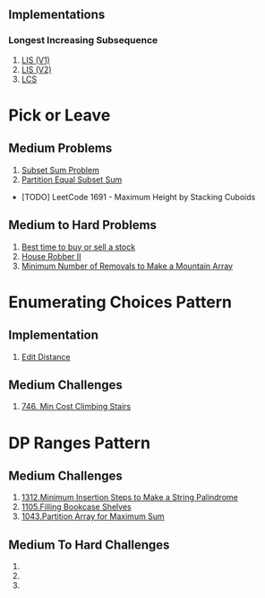 ## Implementations
### Longest Increasing Subsequence
1. [LIS (V1)](/Algorithms/DP/Pick%20or%20Leave/Implementations/LIS.cpp)
2. [LIS (V2)](/Algorithms/DP/Pick%20or%20Leave/Implementations/LISv2.cpp)
3. [LCS](/Algorithms/DP/Pick%20or%20Leave/Implementations/LCS.cpp)

# Pick or Leave
## Medium Problems
1. [Subset Sum Problem](/Algorithms/DP/Pick%20or%20Leave/Medium1/subsetsum-1.cpp)
2. [Partition Equal Subset Sum](/Algorithms/DP/Pick%20or%20Leave/Medium1/416.partition-equal-subset-sum.cpp)
- [TODO]  LeetCode 1691 - Maximum Height by Stacking Cuboids



## Medium to Hard Problems
1. [Best time to buy or sell a stock](/Algorithms/DP/Pick%20or%20Leave/Medium%20to%20Hard/309.best-time-to-buy-and-sell-stock-with-cooldown.cpp)
2. [House Robber II](/Algorithms/DP/Pick%20or%20Leave/Medium%20to%20Hard/213.house-robber-ii.cpp)
3. [Minimum Number of Removals to Make a Mountain Array](/Algorithms/DP/Pick%20or%20Leave/Medium%20to%20Hard/1671.minimum-number-of-removals-to-make-mountain-array.cpp)

# Enumerating Choices Pattern
## Implementation 
1. [Edit Distance](/Algorithms/DP/Enumerating%20the%20choices/EditDistance.cpp)

## Medium Challenges
1. [746. Min Cost Climbing Stairs](/Algorithms/DP/Enumerating%20the%20choices/Medium/min-cost-climbing-stairs.cpp)

# DP Ranges Pattern 
 ## Medium Challenges
 1. [1312.Minimum Insertion Steps to Make a String Palindrome](/Algorithms/DP/DP%20Ranges/Medium/1312.Minimum%20Insertion%20Steps%20to%20Make%20a%20String%20Palindrome.cpp)
 2. [1105.Filling Bookcase Shelves]()
 3. [1043.Partition Array for Maximum Sum]()

## Medium To Hard Challenges
1. []() 
2. []()
3. []()
